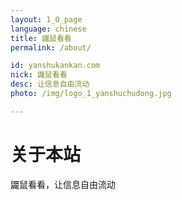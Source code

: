 ```yaml
---
layout: 1_0_page
language: chinese
title: 鼹鼠看看
permalink: /about/

id: yanshukankan.com
nick: 鼹鼠看看
desc: 让信息自由流动
photo: /img/logo_1_yanshuchudong.jpg

---
```


# 关于本站

鼹鼠看看，让信息自由流动
